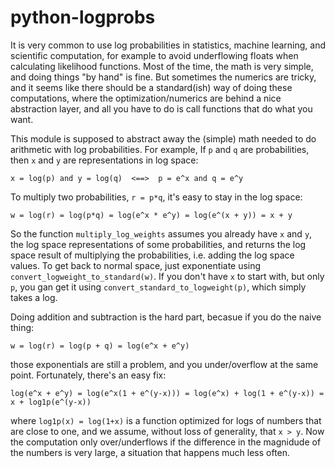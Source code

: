 # python-logprobs

It is very common to use log probabilities in statistics, machine learning, and scientific computation, for example to avoid underflowing floats when calculating likelihood functions.  Most of the time, the math is very simple, and doing things "by hand" is fine.  But sometimes the numerics are tricky, and it seems like there should be a standard(ish) way of doing these computations, where the optimization/numerics are behind a nice abstraction layer, and all you have to do is call functions that do what you want.

This module is supposed to abstract away the (simple) math needed to do arithmetic with log probabilities.  For example, If `p` and `q` are probabilities, then `x` and `y` are representations in log space:
```code
x = log(p) and y = log(q)  <==>  p = e^x and q = e^y
```
To multiply two probabilities, `r = p*q`, it's easy to stay in the log space:
```
w = log(r) = log(p*q) = log(e^x * e^y) = log(e^(x + y)) = x + y
```
So the function `multiply_log_weights` assumes you already have `x` and `y`, the log space representations of some probabilities, and returns the log space result of multiplying the probabilities, i.e. adding the log space values. To get back to normal space, just exponentiate using `convert_logweight_to_standard(w)`.  If you don't have `x` to start with, but only `p`, you gan get it using `convert_standard_to_logweight(p)`, which simply takes a log.

Doing addition and subtraction is the hard part, becasue if you do the naive thing:
```
w = log(r) = log(p + q) = log(e^x + e^y)
```
those exponentials are still a problem, and you under/overflow at the same point.  Fortunately, there's an easy fix:
```
log(e^x + e^y) = log(e^x(1 + e^(y-x))) = log(e^x) + log(1 + e^(y-x)) = x + log1p(e^(y-x))
```
where `log1p(x) = log(1+x)` is a function optimized for logs of numbers that are close to one, and we assume, without loss of generality, that `x > y`.  Now the computation only over/underflows if the difference in the magnidude of the numbers is very large, a situation that happens much less often.
